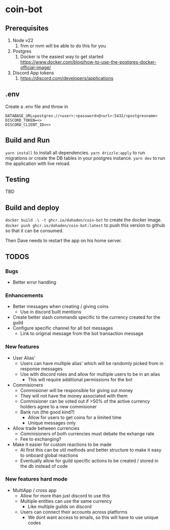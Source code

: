 # coin-bot

## Prerequisites

1. Node v22
    1. fnm or nvm will be able to do this for you
1. Postgres
    1. Docker is the easiest way to get started https://www.docker.com/blog/how-to-use-the-postgres-docker-official-image/
1. Discord App tokens
    1. https://discord.com/developers/applications

## .env

Create a .env file and throw in 

```text
DATABASE_URL=postgres://<user>:<password>@<url>:5432/<postgresname>
DISCORD_TOKEN=<>
DISCORD_CLIENT_ID=<>
```

## Build and Run

`yarn install` to install all dependencies.
`yarn drizzle:apply` to run migrations or create the DB tables in your postgres instance.
`yarn dev` to run the application with live reload.

## Testing

TBD

## Build and deploy

`docker build .\ -t ghcr.io/dahaden/coin-bot` to create the docker image.
`docker push ghcr.io/dahaden/coin-bot:latest` to push this version to github so that it can be consumed.

Then Dave needs to restart the app on his home server.

## TODOS

### Bugs

- Better error handling

### Enhancements

- Better messages when creating / giving coins
    - Use in discord built mentions
- Create better slash commands specific to the currency created for the guild
- Configure specific channel for all bot messages
    - Link to original message from the bot transaction message

### New features

- User Alias'
    - Users can have multiple alias' which will be randomly picked from in response messages
    - Use with discord roles and allow for multiple users to be in an alias
        - This will require additional permissions for the bot
- Commisioners
    - Commisioner will be responsible for giving out money
    - They will not have the money associated with them
    - Commisioner can be voted out if >50% of the active currency holders agree to a new commisioner
    - Bank run (the good kind?) 
        - Allow for users to get coins for a limited time
        - Unique messages only
- Allow trade between currencies
    - Commisioners of both currencies must debate the exhange rate
    - Fee to exchanging?
- Make it easier for custom reactions to be made
    - At first this can be util methods and better structure to make it easy to onboard global reactions
    - Eventually allow for guild specific actions to be created / stored in the db instead of code

### New features hard mode

- MultiApp / cross app
    - Allow for more than just discord to use this
    - Multiple entities can use the same currency
        - Like multiple guilds on discord
    - Users can connect their accounts across platforms
        - We dont want access to emails, so this will have to use unique codes